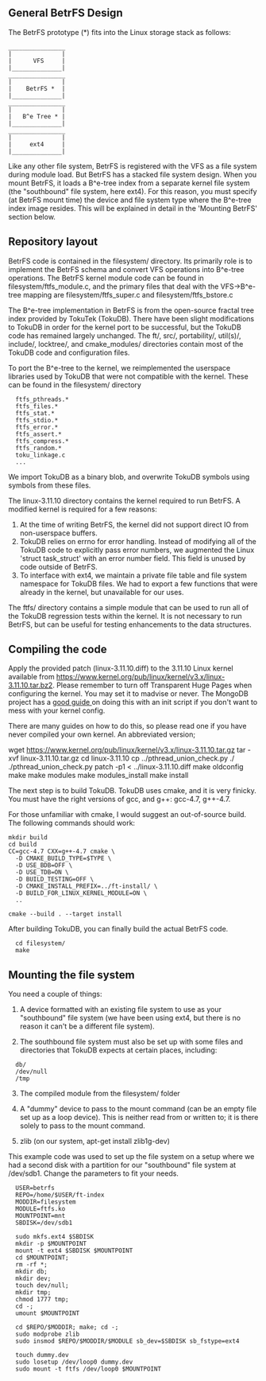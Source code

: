 General BetrFS Design
---------------------

The BetrFS prototype (*) fits into the Linux storage stack as follows:

    ________________
    |              |
    |      VFS     |
    |______________|
    ________________
    |              |
    |    BetrFS *  |
    |______________|
    ________________
    |              |
    |   B^e Tree * |
    |______________|
    ________________
    |              |
    |     ext4     |
    |______________|


Like any other file system, BetrFS is registered with the VFS as a
file system during module load. But BetrFS has a stacked file system
design. When you mount BetrFS, it loads a B^e-tree index from a
separate kernel file system (the "southbound" file system, here
ext4). For this reason, you must specify (at BetrFS mount time) the
device and file system type where the B^e-tree index image
resides. This will be explained in detail in the 'Mounting BetrFS'
section below.


Repository layout
-----------------

BetrFS code is contained in the filesystem/ directory. Its primarily
role is to implement the BetrFS schema and convert VFS operations into
B^e-tree operations. The BetrFS kernel module code can be found in
filesystem/ftfs_module.c, and the primary files that deal with the
VFS->B^e-tree mapping are filesystem/ftfs_super.c and
filesystem/ftfs_bstore.c

The B^e-tree implementation in BetrFS is from the open-source fractal
tree index provided by TokuTek (TokuDB). There have been slight
modifications to TokuDB in order for the kernel port to be successful,
but the TokuDB code has remained largely unchanged. The ft/, src/,
portability/, util(s)/, include/, locktree/, and cmake_modules/
directories contain most of the TokuDB code and configuration files.

To port the B^e-tree to the kernel, we reimplemented the userspace
libraries used by TokuDB that were not compatible with the
kernel. These can be found in the filesystem/ directory
```
  ftfs_pthreads.*
  ftfs_files.*
  ftfs_stat.*
  ftfs_stdio.*
  ftfs_error.*
  ftfs_assert.*
  ftfs_compress.*
  ftfs_random.*
  toku_linkage.c
  ...
```
We import TokuDB as a binary blob, and overwrite TokuDB symbols using
symbols from these files.

The linux-3.11.10 directory contains the kernel required to run
BetrFS. A modified kernel is required for a few reasons:
  1. At the time of writing BetrFS, the kernel did not support direct
  IO from non-userspace buffers.
  2. TokuDB relies on errno for error handling. Instead of modifying
  all of the TokuDB code to explicitly pass error numbers, we
  augmented the Linux 'struct task_struct' with an error number
  field. This field is unused by code outside of BetrFS.
  3. To interface with ext4, we maintain a private file table and file
  system namespace for TokuDB files. We had to export a few functions
  that were already in the kernel, but unavailable for our uses.

The ftfs/ directory contains a simple module that can be used to run
all of the TokuDB regression tests within the kernel. It is not
necessary to run BetrFS, but can be useful for testing enhancements to
the data structures.


Compiling the code
------------------

Apply the provided patch (linux-3.11.10.diff) to the 3.11.10 Linux kernel
available from https://www.kernel.org/pub/linux/kernel/v3.x/linux-3.11.10.tar.bz2. Please remember to turn off Transparent Huge Pages when configuring the kernel. You may set it to madvise or never. The MongoDB project has a <a href="https://docs.mongodb.org/manual/tutorial/transparent-huge-pages/">good guide </a>on doing this with an init script if you don't want to mess with your kernel config.

There are many guides on how to do this, so please read one if you have
never compiled your own kernel. An abbreviated version;

  wget https://www.kernel.org/pub/linux/kernel/v3.x/linux-3.11.10.tar.gz
	tar -xvf linux-3.11.10.tar.gz
	cd linux-3.11.10
  cp ../pthread_union_check.py ./
  ./pthread_union_check.py
	patch -p1 < ../linux-3.11.10.diff
    make oldconfig
    make
    make modules
    make modules_install
    make install

The next step is to build TokuDB. TokuDB uses cmake, and it is very finicky.
You must have the right versions of gcc, and g++: gcc-4.7, g++-4.7.

For those unfamiliar with cmake, I would suggest an out-of-source
build. The following commands should work:

    mkdir build
    cd build
    CC=gcc-4.7 CXX=g++-4.7 cmake \
      -D CMAKE_BUILD_TYPE=$TYPE \
      -D USE_BDB=OFF \
      -D USE_TDB=ON \
      -D BUILD_TESTING=OFF \
      -D CMAKE_INSTALL_PREFIX=../ft-install/ \
      -D BUILD_FOR_LINUX_KERNEL_MODULE=ON \
      ..

    cmake --build . --target install

After building TokuDB, you can finally build the actual BetrFS code.

      cd filesystem/
      make

Mounting the file system
------------------------
You need a couple of things:

  1. A device formatted with an existing file system to use as your
  "southbound" file system (we have been using ext4, but there is no
  reason it can't be a different file system).

  2. The southbound file system must also be set up with some files
  and directories that TokuDB expects at certain places, including:
  ```
    db/
    /dev/null
    /tmp
  ```

  3. The compiled module from the filesystem/ folder

  4. A "dummy" device to pass to the mount command (can be an empty
  file set up as a loop device). This is neither read from or written
  to; it is there solely to pass to the mount command.

  5. zlib (on our system, apt-get install zlib1g-dev)

This example code was used to set up the file system on a setup where
we had a second disk with a partition for our "southbound" file system
at /dev/sdb1. Change the parameters to fit your needs.
```
  USER=betrfs
  REPO=/home/$USER/ft-index
  MODDIR=filesystem
  MODULE=ftfs.ko
  MOUNTPOINT=mnt
  SBDISK=/dev/sdb1

  sudo mkfs.ext4 $SBDISK
  mkdir -p $MOUNTPOINT
  mount -t ext4 $SBDISK $MOUNTPOINT
  cd $MOUNTPOINT;
  rm -rf *;
  mkdir db;
  mkdir dev;
  touch dev/null;
  mkdir tmp;
  chmod 1777 tmp;
  cd -;
  umount $MOUNTPOINT

  cd $REPO/$MODDIR; make; cd -;
  sudo modprobe zlib
  sudo insmod $REPO/$MODDIR/$MODULE sb_dev=$SBDISK sb_fstype=ext4

  touch dummy.dev
  sudo losetup /dev/loop0 dummy.dev
  sudo mount -t ftfs /dev/loop0 $MOUNTPOINT
```
